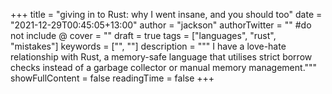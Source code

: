 +++
title = "giving in to Rust: why I went insane, and you should too"
date = "2021-12-29T00:45:05+13:00"
author = "jackson"
authorTwitter = "" #do not include @
cover = ""
draft = true
tags = ["languages", "rust", "mistakes"]
keywords = ["", ""]
description = """
I have a love-hate relationship with Rust, a memory-safe language that utilises strict borrow checks instead of a garbage collector or manual memory management."""
showFullContent = false
readingTime = false
+++
